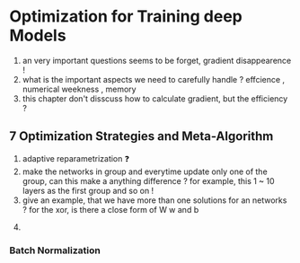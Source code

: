 # Optimization for Training deep Models
1. an very important questions seems to be forget, gradient disappearence !
2. what is the  important aspects we need to carefully handle ? effcience , numerical weekness , memory
3. this chapter don't disscuss how to calculate gradient, but the efficiency ?

## 7 Optimization Strategies and Meta-Algorithm
1. adaptive reparametrization :question:
2. make the networks in group and everytime update only one of the group, can this make a anything difference ? for example, this 1 ~ 10 layers as the first group and so on !
3. give an example, that we have more than one solutions for an networks ? for the xor, is there a close form of W  w and b
<!-- 可以测试一个 y = x* w1 * w2 * w3 的网络， 看一看运行的时候的问题是什么 ？ 第一件事情就是 有没有可以使用不同的 learning rate 对于每一层  -->
4.
### Batch Normalization
